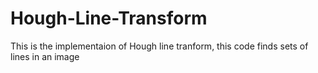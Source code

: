 # Hough-Line-Transform

This is the implementaion of Hough line tranform, this code finds sets of lines in an image
